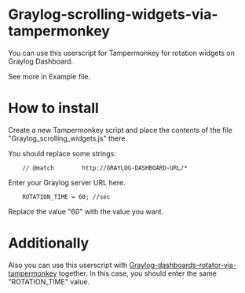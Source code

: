 # Graylog-scrolling-widgets-via-tampermonkey
You can use this userscript for Tampermonkey for rotation widgets on Graylog Dashboard.

See more in Example file.

# How to install
Create a new Tampermonkey script and place the contents of the file "Graylog_scrolling_widgets.js" there.

You should replace some strings:

		// @match        http://GRAYLOG-DASHBOARD-URL/*
Enter your Graylog server URL here.

		ROTATION_TIME = 60; //sec
Replace the value "60" with the value you want.

# Additionally
Also you can use this userscript with [Graylog-dashboards-rotator-via-tampermonkey](https://github.com/vshovkuta/Graylog-dashboards-rotator-via-tampermonkey) together. In this case, you should enter the same "ROTATION_TIME" value. 
